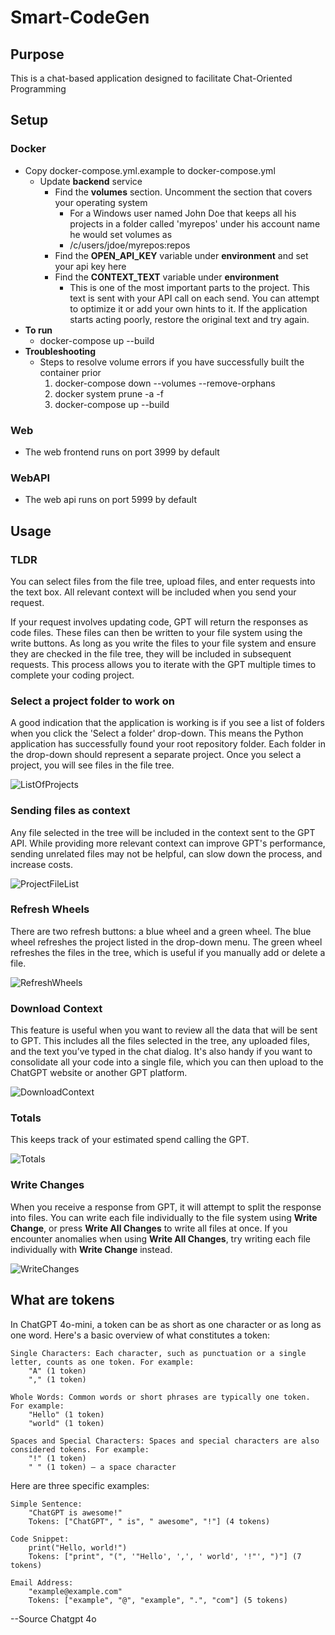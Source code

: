 # Smart-CodeGen
## Purpose
This is a chat-based application designed to facilitate Chat-Oriented Programming

## Setup
### Docker
- Copy docker-compose.yml.example to docker-compose.yml
  - Update **backend** service 
    - Find the **volumes** section. Uncomment the section that covers your operating system
      - For a Windows user named John Doe that keeps all his projects in a folder called 'myrepos' under his account name he would set volumes as
      - /c/users/jdoe/myrepos:repos
     - Find the **OPEN_API_KEY** variable under **environment** and set your api key here 
     - Find the **CONTEXT_TEXT** variable under **environment**
       - This is one of the most important parts to the project. This text is sent with your API call on each send. You can attempt to optimize it or add your own hints to it. If the application starts acting poorly, restore the original text and try again.
- **To run**
  - docker-compose up --build
- **Troubleshooting** 
  - Steps to resolve volume errors if you have successfully built the container prior
    1. docker-compose down --volumes --remove-orphans
    2. docker system prune -a -f
    3. docker-compose up --build

### Web
- The web frontend runs on port 3999 by default

### WebAPI
- The web api runs on port 5999 by default

## Usage

### TLDR
You can select files from the file tree, upload files, and enter requests into the text box. All relevant context will be included when you send your request.

If your request involves updating code, GPT will return the responses as code files. These files can then be written to your file system using the write buttons. As long as you write the files to your file system and ensure they are checked in the file tree, they will be included in subsequent requests. This process allows you to iterate with the GPT multiple times to complete your coding project.

### Select a project folder to work on
A good indication that the application is working is if you see a list of folders when you click the 'Select a folder' drop-down. This means the Python application has successfully found your root repository folder. Each folder in the drop-down should represent a separate project. Once you select a project, you will see files in the file tree.

![ListOfProjects](https://github.com/user-attachments/assets/74661a80-97c0-48d9-9965-3ae959fde456)

### Sending files as context
Any file selected in the tree will be included in the context sent to the GPT API. While providing more relevant context can improve GPT's performance, sending unrelated files may not be helpful, can slow down the process, and increase costs.

![ProjectFileList](https://github.com/user-attachments/assets/8f9868aa-7c00-4b7e-beb9-9b11caf14005)

### Refresh Wheels
There are two refresh buttons: a blue wheel and a green wheel. The blue wheel refreshes the project listed in the drop-down menu. The green wheel refreshes the files in the tree, which is useful if you manually add or delete a file.

![RefreshWheels](https://github.com/user-attachments/assets/488e7148-6131-4474-bd38-f9142e6db835)

### Download Context
This feature is useful when you want to review all the data that will be sent to GPT. This includes all the files selected in the tree, any uploaded files, and the text you’ve typed in the chat dialog. It's also handy if you want to consolidate all your code into a single file, which you can then upload to the ChatGPT website or another GPT platform.

![DownloadContext](https://github.com/user-attachments/assets/ad81301b-ed42-4f46-9693-f8581d05eade)

### Totals
This keeps track of your estimated spend calling the GPT.

![Totals](https://github.com/user-attachments/assets/cb827c02-516a-48bf-8f72-16a3ba876b3b)

### Write Changes
When you receive a response from GPT, it will attempt to split the response into files. You can write each file individually to the file system using **Write Change**, or press **Write All Changes** to write all files at once. If you encounter anomalies when using **Write All Changes**, try writing each file individually with **Write Change** instead.

![WriteChanges](https://github.com/user-attachments/assets/3937460f-cbf1-4591-ab01-b775af456229)

## What are tokens
In ChatGPT 4o-mini, a token can be as short as one character or as long as one word. Here's a basic overview of what constitutes a token:

    Single Characters: Each character, such as punctuation or a single letter, counts as one token. For example:
        "A" (1 token)
        "," (1 token)

    Whole Words: Common words or short phrases are typically one token. For example:
        "Hello" (1 token)
        "world" (1 token)

    Spaces and Special Characters: Spaces and special characters are also considered tokens. For example:
        "!" (1 token)
        " " (1 token) – a space character

Here are three specific examples:

    Simple Sentence:
        "ChatGPT is awesome!"
        Tokens: ["ChatGPT", " is", " awesome", "!"] (4 tokens)

    Code Snippet:
        print("Hello, world!")
        Tokens: ["print", "(", '"Hello', ',', ' world', '!"', ")"] (7 tokens)

    Email Address:
        "example@example.com"
        Tokens: ["example", "@", "example", ".", "com"] (5 tokens)

--Source Chatgpt 4o
